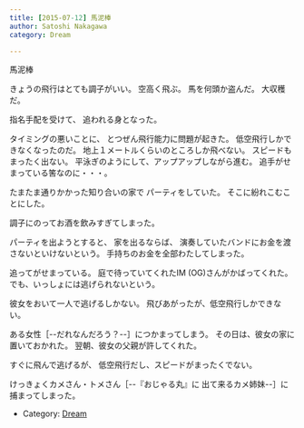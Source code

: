 ```yaml
---
title: [2015-07-12] 馬泥棒
author: Satoshi Nakagawa
category: Dream

---
```


馬泥棒

 きょうの飛行はとても調子がいい。
空高く飛ぶ。
馬を何頭か盗んだ。
大収穫だ。

 指名手配を受けて、
追われる身となった。

 タイミングの悪いことに、
とつぜん飛行能力に問題が起きた。
低空飛行しかできなくなったのだ。
地上１メートルくらいのところしか飛べない。
スピードもまったく出ない。
平泳ぎのようにして、アップアップしながら進む。
追手がせまっている筈なのに・・・。

<!--more-->

 たまたま通りかかった知り合いの家で
パーティをしていた。
そこに紛れこむことにした。

 調子にのってお酒を飲みすぎてしまった。

 パーティを出ようとすると、
家を出るならば、
演奏していたバンドにお金を渡さないといけないという。
手持ちのお金を全部わたしてしまった。

 追ってがせまっている。
庭で待っていてくれたIM (OG)さんがかばってくれた。
でも、いっしょには逃げられないという。

 彼女をおいて一人で逃げるしかない。
飛びあがったが、低空飛行しかできない。

 ある女性［--だれなんだろう？--］につかまってしまう。
その日は、彼女の家に置いておかれた。
翌朝、彼女の父親が許してくれた。

 すぐに飛んで逃げるが、
低空飛行だし、スピードがまったくでない。

 けっきょくカメさん・トメさん［--『おじゃる丸』に
出て来るカメ姉妹--］に捕まってしまった。

- Category: [Dream](https://merapano.github.io/categories.html#Dream)

